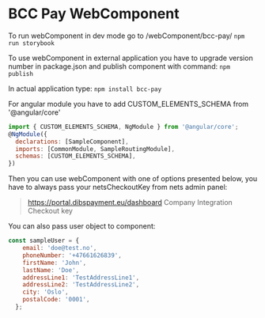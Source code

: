 # BCC Pay WebComponent

To run webComponent in dev mode go to /webComponent/bcc-pay/
`npm run storybook`

To use webComponent in external application you have to upgrade version number in package.json and publish component with command:
`npm publish`

In actual application type:
`npm install bcc-pay`

For angular module you have to add CUSTOM_ELEMENTS_SCHEMA from '@angular/core'

```JavaScript
import { CUSTOM_ELEMENTS_SCHEMA, NgModule } from '@angular/core';
@NgModule({
  declarations: [SampleComponent],
  imports: [CommonModule, SampleRoutingModule],
  schemas: [CUSTOM_ELEMENTS_SCHEMA],
})
```

Then you can use webComponent with one of options presented below, you have to always pass your netsCheckoutKey from nets admin panel:

> https://portal.dibspayment.eu/dashboard
> Company
> Integration
> Checkout key

<bcc-pay netsCheckoutKey="#netsCheckoutKey#" isDevEnv="true"></bcc-pay>

<bcc-pay item="Subscpription" currency="NOK" country="NOR" amount="10" server="https://localhost:5001" netsCheckoutKey="#netsCheckoutKey#"></bcc-pay>

You can also pass user object to component:

```JavaScript
const sampleUser = {
    email: 'doe@test.no',
    phoneNumber: '+47661626839',
    firstName: 'John',
    lastName: 'Doe',
    addressLine1: 'TestAddressLine1',
    addressLine2: 'TestAddressLine2',
    city: 'Oslo',
    postalCode: '0001',
  };
```

<bcc-pay item="Subscpription" currency="NOK" country="NOR" amount="12" server="https://localhost:5001" user=${this.sampleUser} netsCheckoutKey="#netsCheckoutKey#"></bcc-pay>
